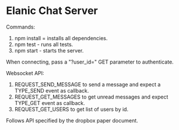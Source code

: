 # Elanic Chat Server

Commands:

1. npm install = installs all dependencies.
2. npm test - runs all tests.
3. npm start - starts the server.

When connecting, pass a "?user_id=" GET parameter to authenticate.

Websocket API:
1. REQUEST_SEND_MESSAGE to send a message and expect a TYPE_SEND event as callback.
2. REQUEST_GET_MESSAGES to get unread messages and expect TYPE_GET event as callback.
3. REQUEST_GET_USERS to get list of users by id.

Follows API specified by the dropbox paper document.
